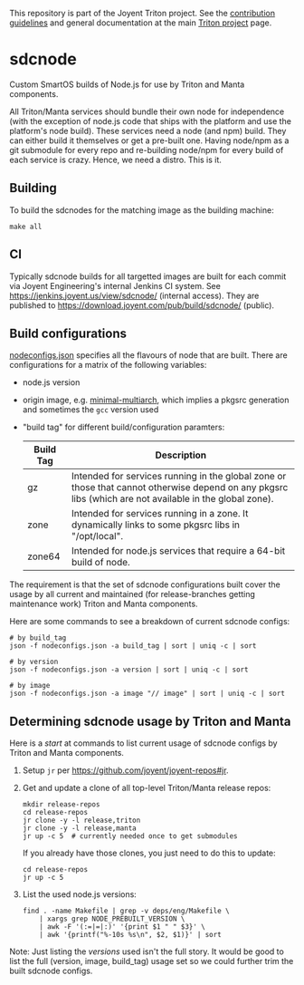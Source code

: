 This repository is part of the Joyent Triton project. See the [contribution
guidelines](https://github.com/joyent/triton/blob/master/CONTRIBUTING.md)
and general documentation at the main
[Triton project](https://github.com/joyent/triton) page.

# sdcnode

Custom SmartOS builds of Node.js for use by Triton and Manta components.

All Triton/Manta services should bundle their own node for independence (with
the exception of node.js code that ships with the platform and use the
platform's node build). These services need a node (and npm) build. They can
either build it themselves or get a pre-built one. Having node/npm as a git
submodule for every repo and re-building node/npm for every build of each
service is crazy. Hence, we need a distro. This is it.

## Building

To build the sdcnodes for the matching image as the building machine:

    make all

## CI

Typically sdcnode builds for all targetted images are built for each commit
via Joyent Engineering's internal Jenkins CI system. See
<https://jenkins.joyent.us/view/sdcnode/> (internal access). They are published
to <https://download.joyent.com/pub/build/sdcnode/> (public).

## Build configurations

[nodeconfigs.json](./nodeconfigs.json) specifies all the flavours of node that
are built. There are configurations for a matrix of the following variables:

- node.js version

- origin image, e.g. [minimal-multiarch](https://docs.joyent.com/public-cloud/instances/infrastructure/images/smartos/minimal), which implies a pkgsrc generation and sometimes the `gcc` version used

- "build tag" for different build/configuration paramters:

    | Build Tag | Description |
    | --------- | ----------- |
    | gz        | Intended for services running in the global zone or those that cannot otherwise depend on any pkgsrc libs (which are not available in the global zone). |
    | zone      | Intended for services running in a zone. It dynamically links to some pkgsrc libs in "/opt/local". |
    | zone64    | Intended for node.js services that require a 64-bit build of node. |


The requirement is that the set of sdcnode configurations built cover the
usage by all current and maintained (for release-branches getting maintenance
work) Triton and Manta components.

Here are some commands to see a breakdown of current sdcnode configs:

    # by build_tag
    json -f nodeconfigs.json -a build_tag | sort | uniq -c | sort

    # by version
    json -f nodeconfigs.json -a version | sort | uniq -c | sort

    # by image
    json -f nodeconfigs.json -a image "// image" | sort | uniq -c | sort


## Determining sdcnode usage by Triton and Manta

Here is a *start* at commands to list current usage of sdcnode configs by
Triton and Manta components.

1. Setup `jr` per <https://github.com/joyent/joyent-repos#jr>.

2. Get and update a clone of all top-level Triton/Manta release repos:

    ```
    mkdir release-repos
    cd release-repos
    jr clone -y -l release,triton
    jr clone -y -l release,manta
    jr up -c 5  # currently needed once to get submodules
    ```

    If you already have those clones, you just need to do this to update:

    ```
    cd release-repos
    jr up -c 5
    ```

3. List the used node.js versions:

    ```
    find . -name Makefile | grep -v deps/eng/Makefile \
        | xargs grep NODE_PREBUILT_VERSION \
        | awk -F '(:=|=|:)' '{print $1 " " $3}' \
        | awk '{printf("%-10s %s\n", $2, $1)}' | sort
    ```

Note: Just listing the *versions* used isn't the full story. It would be good
to list the full (version, image, build_tag) usage set so we could further
trim the built sdcnode configs.
